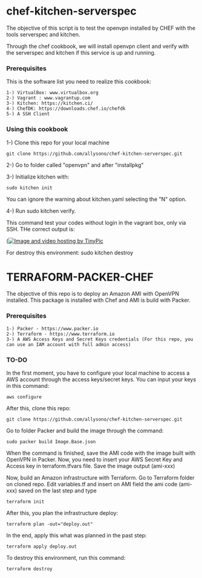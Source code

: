 # chef-kitchen-serverspec

The objective of this script is to test the openvpn installed by CHEF with the tools serverspec and kitchen.

Through the chef cookbook, we will install openvpn client and verify with the serverspec and kitchen if this service is up and running. 

### Prerequisites

This is the software list you need to realize this cookbook:

```
1-) VirtualBox: www.virtualbox.org
2-) Vagrant : www.vagrantup.com
3-) Kitchen: https://kitchen.ci/
4-) ChefDK: https://downloads.chef.io/chefdk
5-) A SSH Client
```

### Using this cookbook

1-) Clone this repo for your local machine
```
git clone https://github.com/allysono/chef-kitchen-serverspec.git
```
2-) Go to folder called "openvpn" and after "installpkg"

3-) Initialize kitchen with:
```
sudo kitchen init
```
You can ignore the warning about kitchen.yaml selecting the "N" option.

4-) Run sudo kitchen verify. 

This command test your codes without login in the vagrant box, only via SSH. THe correct output is:

(<a href="http://tinypic.com?ref=209kd43" target="_blank"><img src="http://i67.tinypic.com/209kd43.png" border="0" alt="Image and video hosting by TinyPic"></a>

For destroy this environment:
sudo kitchen destroy

# TERRAFORM-PACKER-CHEF

The objective of this repo is to deploy an Amazon AMI with OpenVPN installed. This package is installed with Chef and AMI is build with Packer. 

### Prerequisites

```
1-) Packer - https://www.packer.io
2-) Terraform - https://www.terraform.io
3-) A AWS Access Keys and Secret Keys credentials (For this repo, you can use an IAM account with full admin access)
```

### TO-DO

In the first moment, you have to configure your local machine to access a AWS account through the access keys/secret keys. You can input your keys in this command:

```
aws configure
```
After this, clone this repo:
```
git clone https://github.com/allysono/chef-kitchen-serverspec.git
```

Go to folder Packer and build the image through the command:
```
sudo packer build Image.Base.json
```
When the command is finished, save the AMI code with the image built with OpenVPN in Packer. Now, you need to insert your AWS Secret Key and Access key in terraform.tfvars file. Save the image output (ami-xxx)

Now, build an Amazon infrastructure with Terraform. Go to Terraform folder on cloned repo. Edit variables.tf and insert on AMI field the ami code (ami-xxx) saved on the last step and type
```
terraform init
```

After this, you plan the infrastructure deploy:

```
terraform plan -out="deploy.out"
```
In the end, apply this what was planned in the past step:
```
terraform apply deploy.out
```

To destroy this environment, run this command:
```
terraform destroy
```

